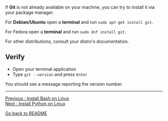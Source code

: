 If **Git** is not already available on your machine, you can try to install it via your package manager. 

For **Debian/Ubuntu** open a **terminal** and run `sudo apt-get install git`. 

For Fedora open a **terminal** and run `sudo dnf install git`.  

For other distributions, consult your distro's documentation.

## Verify

- Open your terminal application  
- Type `git --version` and press `Enter`

You should see a message reporting the version number.

________________________

[Previous : Install Bash on Linux](https://github.com/HeatherAn/installations-instructions/blob/main/Install-Bash-on-Linux.md)  
[Next     : Install Python on Linux](https://github.com/HeatherAn/installations-instructions/blob/main/Install-Python-on-Linux.md)  

[Go back to README](https://github.com/HeatherAn/installations-instructions/blob/main/README.md)
